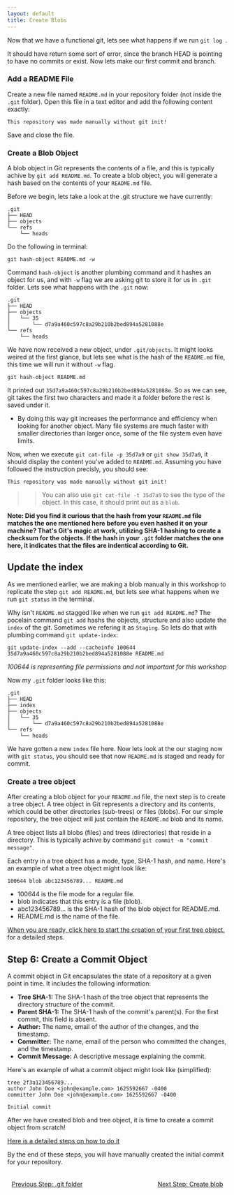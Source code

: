 ```yaml
---
layout: default
title: Create Blobs 
---
```


Now that we have a functional git, lets see what happens if we run `git log `. 

It should have return some sort of error, since the branch HEAD is pointing to have no commits or exist. Now lets make our first commit and branch.

### Add a README File

Create a new file named `README.md` in your repository folder (not inside the `.git` folder). Open this file in a text editor and add the following content exactly:

```
This repository was made manually without git init!
```

Save and close the file.

### Create a Blob Object

A blob object in Git represents the contents of a file, and this is typically achive by `git add README.md`. To create a blob object, you will generate a hash based on the contents of your `README.md` file. 

Before we begin, lets take a look at the .git structure we have currently:

```
.git
├── HEAD
├── objects
└── refs
    └── heads
```

Do the following in terminal:

```
git hash-object README.md -w
```

Command `hash-object` is another plumbing command and it hashes an object for us, and with `-w` flag we are asking git to store it for us in `.git` folder. Lets see what happens with the `.git` now:

```
.git
├── HEAD
├── objects
│   └── 35
│       └── d7a9a460c597c8a29b210b2bed894a5281088e
└── refs
    └── heads
```

We have now received a new object, under `.git/objects`. It might looks weired at the first glance, but lets see what is the hash of the `README.md` file, this time we will run it without `-w` flag.

```
git hash-object README.md
```

It printed out `35d7a9a460c597c8a29b210b2bed894a5281088e`. So as we can see, git takes the first two characters and made it a folder before the rest is saved under it. 
 - By doing this way git increases the performance and efficiency when looking for another object. Many file systems are much faster with smaller directories than larger once, some of the file system even have limits.

Now, when we execute `git cat-file -p 35d7a9` or `git show 35d7a9`, it should display the content you've added to `README.md`. Assuming you have followed the instruction precisly, you should see: 
```
This repository was made manually without git init!
```
>> You can also use `git cat-file -t 35d7a9` to see the type of the object. In this case, it should print out as a `blob`.

**Note: Did you find it curious that the hash from your `README.md` file matches the one mentioned here before you even hashed it on your machine? That's Git's magic at work, utilizing SHA-1 hashing to create a checksum for the objects. If the hash in your `.git` folder matches the one here, it indicates that the files are indentical according to Git.**

## Update the index

As we mentioned earlier, we are making a blob manually in this workshop to replicate the step `git add README.md`, but lets see what happens when we run `git status` in the terminal.

Why isn't `README.md` stagged like when we run `git add README.md`? The pocelain command `git add` hashs the objects, structure and also update the `index` of the git. Sometimes we refering it as `Staging`. So lets do that with plumbing command `git update-index`:

```
git update-index --add --cacheinfo 100644 35d7a9a460c597c8a29b210b2bed894a5281088e README.md
```
_100644 is representing file permissions and not important for this workshop_

Now my `.git` folder looks like this:

```
.git
├── HEAD
├── index
├── objects
│   └── 35
│       └── d7a9a460c597c8a29b210b2bed894a5281088e
└── refs
    └── heads
```

We have gotten a new `index` file here. Now lets look at the our staging now with `git status`, you should see that now `README.md` is staged and ready for commit.

### Create a tree object

After creating a blob object for your `README.md` file, the next step is to create a tree object. A tree object in Git represents a directory and its contents, which could be other directories (sub-trees) or files (blobs). For our simple repository, the tree object will just contain the `README.md` blob and its name.

A tree object lists all blobs (files) and trees (directories) that reside in a directory. This is typically achive by command `git commit -m "commit message"`. 

Each entry in a tree object has a mode, type, SHA-1 hash, and name. Here's an example of what a tree object might look like:

```
100644 blob abc123456789... README.md
```

* 100644 is the file mode for a regular file.
* blob indicates that this entry is a file (blob).
* abc123456789... is the SHA-1 hash of the blob object for README.md.
* README.md is the name of the file.

[When you are ready, click here to start the creation of your first tree object.](create-tree-object.md) for a detailed steps. 

## Step 6: Create a Commit Object

<!-- A commit object records the state of your repository at a certain point in time. To create a commit object:

Write a commit message that describes the changes you are committing.
Include details such as the author, committer, and the timestamp.
Create a SHA-1 hash for the commit metadata and the tree object that records the directory structure of your project.
Store the commit object in the `.git/objects` directory. -->


A commit object in Git encapsulates the state of a repository at a given point in time. It includes the following information:
* **Tree SHA-1:** The SHA-1 hash of the tree object that represents the directory structure of the commit.
* **Parent SHA-1:** The SHA-1 hash of the commit's parent(s). For the first commit, this field is absent.
* **Author:** The name, email of the author of the changes, and the timestamp.
* **Committer:** The name, email of the person who committed the changes, and the timestamp.
* **Commit Message:** A descriptive message explaining the commit.

Here's an example of what a commit object might look like (simplified):
```
tree 2f3a123456789...
author John Doe <john@example.com> 1625592667 -0400
committer John Doe <john@example.com> 1625592667 -0400

Initial commit
```

After we have created blob and tree object, it is time to create a commit object from scratch! 

[Here is a detailed steps on how to do it](create-commit-object.md)

By the end of these steps, you will have manually created the initial commit for your repository.

<footer style="width: 100%; display: flex; justify-content: space-between; padding: 20px 0;">
    <a href="./1-git-folder.html" style="float: left; margin-left: 10px;">Previous Step: .git folder</a>
    <a href="3-tree-commit.html" style="float: right; margin-right: 10px;">Next Step: Create blob </a>
</footer>